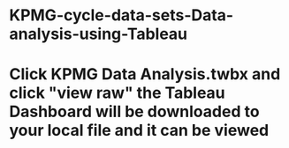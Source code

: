 # KPMG-cycle-data-sets-Data-analysis-using-Tableau

# Click KPMG Data Analysis.twbx and click "view raw" the Tableau Dashboard will be downloaded to your local file and it can be viewed
